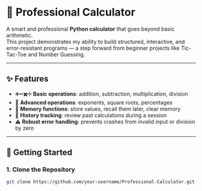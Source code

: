 # 🧮 Professional Calculator

A smart and professional **Python calculator** that goes beyond basic arithmetic.  
This project demonstrates my ability to build structured, interactive, and error-resistant programs — a step forward from beginner projects like Tic-Tac-Toe and Number Guessing.

---

## ✨ Features
- ➕➖✖️➗ **Basic operations**: addition, subtraction, multiplication, division  
- 🔢 **Advanced operations**: exponents, square roots, percentages  
- 💾 **Memory functions**: store values, recall them later, clear memory  
- 📜 **History tracking**: review past calculations during a session  
- ⚠️ **Robust error handling**: prevents crashes from invalid input or division by zero  

---

## 🚀 Getting Started

### 1. Clone the Repository
```bash
git clone https://github.com/your-username/Professional-Calculator.git
